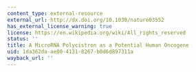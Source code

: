 ```yaml
---
content_type: external-resource
external_url: http://dx.doi.org/10.1038/nature03552
has_external_license_warning: true
license: https://en.wikipedia.org/wiki/All_rights_reserved
status: ''
title: A MicroRNA Polycistron as a Potential Human Oncogene
uid: 1da362da-ae80-4131-8267-b0d6d897311a
wayback_url: ''
---
```

